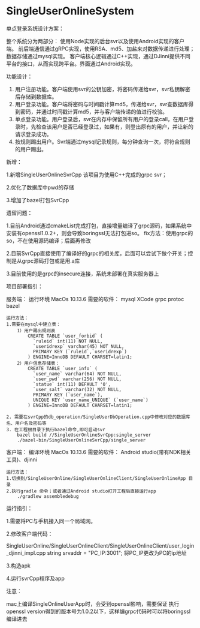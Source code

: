 # SingleUserOnlineSystem
单点登录系统设计方案：

整个系统分为两部分：
使用Node实现的后台svr以及使用Android实现的客户端。
前后端通信通过gRPC实现，使用RSA、md5、加盐来对数据传递进行处理；数据存储通过mysql实现。
客户端核心逻辑通过C++实现，通过DJinni提供不同平台的接口，从而实现跨平台。界面通过Android实现。

功能设计：

1.	用户注册功能。客户端使用svr的公钥加密，将密码传递给svr，svr私钥解密后存储到数据库。
2.	用户登录功能。客户端将密码与时间戳计算md5，传递给svr，svr查数据库得到密码，并通过时间戳计算md5，并与客户端传递的值进行校验。
3.	单点登录功能。用户登录后，svr在内存中保留所有用户的登录call，在用户登录时，先检查该用户是否已经登录过，如果有，则登出原有的用户，并让新的请求登录成功。
4.	按规则踢出用户。Svr端通过mysql记录规则，每分钟查询一次，将符合规则的用户踢出。


新增：

 1.新增SingleUserOnlineSvrCpp
  该项目为使用C++完成的grpc svr；
  
 2.优化了数据库中pwd的存储
 
 3.增加了bazel打包SvrCpp
 
 
 遗留问题：
 
 1.目前Android通过cmakeList完成打包，直接增量编译了grpc源码，如果系统中安装有openssl1.0.2+，则会导致boringssl无法打包进so。
    fix方法：使用grpc的so，不在使用源码编译；后面再修改
    
 2.目前SvrCpp直接使用了编译好的grpc的相关库，后面可以尝试下做个开关；控制是从grpc源码打包或是用.a库
 
 3.目前使用的是grpc的insecure连接，系统未部署在真实服务器上
 
 
 项目部署指引：

服务端：
	运行环境 MacOs 10.13.6 
	需要的软件： mysql XCode grpc protoc bazel

	运行方法：
	1.需要在mysql中建立表：
		1）用户踢出规则表
			CREATE TABLE `user_forbid` (
			  `ruleid` int(11) NOT NULL,
			  `useridrexp` varchar(45) NOT NULL,
			  PRIMARY KEY (`ruleid`,`useridrexp`)
			) ENGINE=InnoDB DEFAULT CHARSET=latin1;
		2）用户信息存储表：
			CREATE TABLE `user_info` (
			  `user_name` varchar(64) NOT NULL,
			  `user_pwd` varchar(256) NOT NULL,
			  `statue` int(11) DEFAULT '0',
			  `user_salt` varchar(32) NOT NULL,
			  PRIMARY KEY (`user_name`),
			  UNIQUE KEY `user_name_UNIQUE` (`user_name`)
			) ENGINE=InnoDB DEFAULT CHARSET=latin1;

	2. 需要在svrCpp的db_operation/SingleUserDbOperation.cpp中修改对应的数据库名、用户名及密码等
	3. 在工程根目录下执行bazel命令,即可启动svr
		bazel build //SingleUserOnlineSvrCpp:single_server
		./bazel-bin/SingleUserOnlineSvrCpp/single_server


客户端：
	编译环境 MacOs 10.13.6 
	需要的软件： Android studio(带有NDK相关工具)、djinni

	运行方法：
	1.切换到/SingleUserOnline/SingleUserOnlineClient/SingleUserOnlineApp 目录
	2.执行gradle 命令；或者通过Android studio打开工程后直接运行app
		./gradlew assembledebug
  
  
  运行指引：
  
1.需要将PC与手机接入同一个局域网。

2.修改客户端代码：

SingleUserOnline/SingleUserOnlineClient/SingleUserOnlineClient/user_login_djinni_impl.cpp
string srvaddr = "PC_IP:3001";
将PC_IP更改为PC的ip地址

3.构造apk

4.运行svrCpp程序及app

注意：

mac上编译SingleOnlineUserApp时，会受到openssl影响，需要保证 执行openssl version得到的版本号为1.0.2以下，这样编grpc代码时可以将boringssl编译进去

